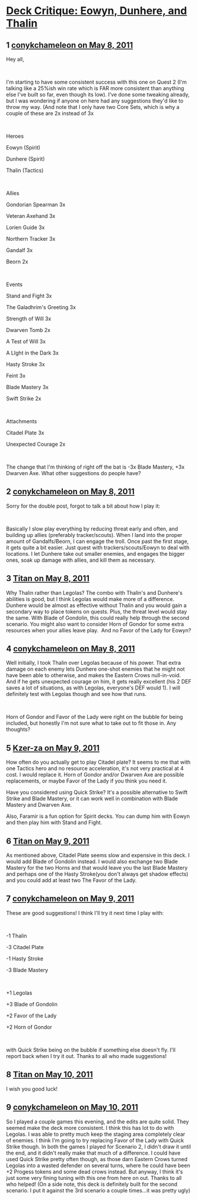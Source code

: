# [Deck Critique: Eowyn, Dunhere, and Thalin](https://community.fantasyflightgames.com/topic/46490-deck-critique-eowyn-dunhere-and-thalin/)

## 1 [conykchameleon on May 8, 2011](https://community.fantasyflightgames.com/topic/46490-deck-critique-eowyn-dunhere-and-thalin/?do=findComment&comment=465376)

Hey all,

 

I'm starting to have some consistent success with this one on Quest 2 (I'm talking like a 25%ish win rate which is FAR more consistent than anything else I've built so far, even though its low). I've done some tweaking already, but I was wondering if anyone on here had any suggestions they'd like to throw my way. (And note that I only have two Core Sets, which is why a couple of these are 2x instead of 3x

 

Heroes

Eowyn (Spirit)

Dunhere (Spirit)

Thalin (Tactics)

 

Allies

Gondorian Spearman 3x

Veteran Axehand 3x

Lorien Guide 3x

Northern Tracker 3x

Gandalf 3x

Beorn 2x

 

Events

Stand and Fight 3x

The Galadhrim's Greeting 3x

Strength of Will 3x

Dwarven Tomb 2x

A Test of Will 3x

A LIght in the Dark 3x

Hasty Stroke 3x

Feint 3x

Blade Mastery 3x

Swift Strike 2x

 

Attachments

Citadel Plate 3x

Unexpected Courage 2x

 

The change that I'm thinking of right off the bat is -3x Blade Mastery, +3x Dwarven Axe. What other suggestions do people have?

## 2 [conykchameleon on May 8, 2011](https://community.fantasyflightgames.com/topic/46490-deck-critique-eowyn-dunhere-and-thalin/?do=findComment&comment=465382)

Sorry for the double post, forgot to talk a bit about how I play it:

 

Basically I slow play everything by reducing threat early and often, and building up allies (preferably tracker/scouts). When I land into the proper amount of Gandalfs/Beorn, I can engage the troll. Once past the first stage, it gets quite a bit easier. Just quest with trackers/scouts/Eowyn to deal with locations. I let Dunhere take out smaller enemies, and engages the bigger ones, soak up damage with allies, and kill them as necessary.

## 3 [Titan on May 8, 2011](https://community.fantasyflightgames.com/topic/46490-deck-critique-eowyn-dunhere-and-thalin/?do=findComment&comment=465398)

Why Thalin rather than Legolas? The combo with Thalin's and Dunhere's abilities is good, but I think Legolas would make more of a difference. Dunhere would be almost as effective without Thalin and you would gain a secondary way to place tokens on quests. Plus, the threat level would stay the same. With Blade of Gondolin, this could really help through the second scenario. You might also want to consider Horn of Gondor for some extra resources when your allies leave play.  And no Favor of the Lady for Eowyn?

## 4 [conykchameleon on May 8, 2011](https://community.fantasyflightgames.com/topic/46490-deck-critique-eowyn-dunhere-and-thalin/?do=findComment&comment=465408)

Well initially, I took Thalin over Legolas because of his power. That extra damage on each enemy lets Dunhere one-shot enemies that he might not have been able to otherwise, and makes the Eastern Crows null-in-void. And if he gets unexpected courage on him, it gets really excellent (his 2 DEF saves a lot of situations, as with Legolas, everyone's DEF would 1). I will definitely test with Legolas though and see how that runs.

 

Horn of Gondor and Favor of the Lady were right on the bubble for being included, but honestly I'm not sure what to take out to fit those in. Any thoughts?

## 5 [Kzer-za on May 9, 2011](https://community.fantasyflightgames.com/topic/46490-deck-critique-eowyn-dunhere-and-thalin/?do=findComment&comment=465472)

How often do you actually get to play Citadel plate? It seems to me that with one Tactics hero and no resource acceleration, it's not very practical at 4 cost. I would replace it. Horn of Gondor and/or Dwarven Axe are possible replacements, or maybe Favor of the Lady if you think you need it.

Have you considered using Quick Strike? It's a possible alternative to Swift Strike and Blade Mastery, or it can work well in combination with Blade Mastery and Dwarven Axe.

Also, Faramir is a fun option for Spirit decks. You can dump him with Eowyn and then play him with Stand and Fight.

## 6 [Titan on May 9, 2011](https://community.fantasyflightgames.com/topic/46490-deck-critique-eowyn-dunhere-and-thalin/?do=findComment&comment=465482)

As mentioned above, Citadel Plate seems slow and expensive in this deck. I would add Blade of Gondolin instead. I would also exchange two Blade Mastery for the two Horns and that would leave you the last Blade Mastery and perhaps one of the Hasty Stroke(you don't always get shadow effects) and you could add at least two The Favor of the Lady.

## 7 [conykchameleon on May 9, 2011](https://community.fantasyflightgames.com/topic/46490-deck-critique-eowyn-dunhere-and-thalin/?do=findComment&comment=465489)

These are good suggestions! I think I'll try it next time I play with:

 

-1 Thalin

-3 Citadel Plate

-1 Hasty Stroke

-3 Blade Mastery

 

+1 Legolas

+3 Blade of Gondolin

+2 Favor of the Lady

+2 Horn of Gondor

 

with Quick Strike being on the bubble if something else doesn't fly. I'll report back when I try it out. Thanks to all who made suggestions!

## 8 [Titan on May 10, 2011](https://community.fantasyflightgames.com/topic/46490-deck-critique-eowyn-dunhere-and-thalin/?do=findComment&comment=466109)

I wish you good luck!

## 9 [conykchameleon on May 10, 2011](https://community.fantasyflightgames.com/topic/46490-deck-critique-eowyn-dunhere-and-thalin/?do=findComment&comment=466410)

So I played a couple games this evening, and the edits are quite solid. They seemed make the deck more consistent. I think this has lot to do with Legolas. I was able to pretty much keep the staging area completely clear of enemies. I think I'm going to try replacing Favor of the Lady with Quick Strike though. In both the games I played for Scenario 2, I didn't draw it until the end, and it didn't really make that much of a difference. I could have used Quick Strike pretty often though, as those darn Eastern Crows turned Legolas into a wasted defender on several turns, where he could have been +2 Progess tokens and some dead crows instead. But anyway, I think it's just some very fining tuning with this one from here on out. Thanks to all who helped! (On a side note, this deck is definitely built for the second scenario. I put it against the 3rd scenario a couple times...it was pretty ugly)

